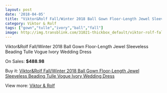 ```yaml
---
layout: post
date: '2018-04-05'
title: "Viktor&Rolf Fall/Winter 2018 Ball Gown Floor-Length Jewel Sleeveless Beading Tulle Vogue Ivory Wedding Dress"
category: Viktor & Rolf
tags: ["gown","tulle","ivory","ball","fall"]
image: http://img.transblink.com/31021-thickbox_default/viktor-rolf-fall-winter-2018-ball-gown-floor-length-jewel-sleeveless-beading-tulle-vogue-ivory-wedding-dress.jpg
---
```

Viktor&Rolf Fall/Winter 2018 Ball Gown Floor-Length Jewel Sleeveless Beading Tulle Vogue Ivory Wedding Dress

On Sales: **$488.98**
<a href="https://www.transblink.com/en/viktor-rolf/10391-viktor-rolf-fall-winter-2018-ball-gown-floor-length-jewel-sleeveless-beading-tulle-vogue-ivory-wedding-dress.html"><amp-img layout="responsive" width="600" height="600" src="//img.transblink.com/31021-thickbox_default/viktor-rolf-fall-winter-2018-ball-gown-floor-length-jewel-sleeveless-beading-tulle-vogue-ivory-wedding-dress.jpg" alt="Viktor&Rolf Fall/Winter 2018 Ball Gown Floor-Length Jewel Sleeveless Beading Tulle Vogue Ivory Wedding Dress 0" /></a>
<a href="https://www.transblink.com/en/viktor-rolf/10391-viktor-rolf-fall-winter-2018-ball-gown-floor-length-jewel-sleeveless-beading-tulle-vogue-ivory-wedding-dress.html"><amp-img layout="responsive" width="600" height="600" src="//img.transblink.com/31024-thickbox_default/viktor-rolf-fall-winter-2018-ball-gown-floor-length-jewel-sleeveless-beading-tulle-vogue-ivory-wedding-dress.jpg" alt="Viktor&Rolf Fall/Winter 2018 Ball Gown Floor-Length Jewel Sleeveless Beading Tulle Vogue Ivory Wedding Dress 1" /></a>
<a href="https://www.transblink.com/en/viktor-rolf/10391-viktor-rolf-fall-winter-2018-ball-gown-floor-length-jewel-sleeveless-beading-tulle-vogue-ivory-wedding-dress.html"><amp-img layout="responsive" width="600" height="600" src="//img.transblink.com/31023-thickbox_default/viktor-rolf-fall-winter-2018-ball-gown-floor-length-jewel-sleeveless-beading-tulle-vogue-ivory-wedding-dress.jpg" alt="Viktor&Rolf Fall/Winter 2018 Ball Gown Floor-Length Jewel Sleeveless Beading Tulle Vogue Ivory Wedding Dress 2" /></a>
<a href="https://www.transblink.com/en/viktor-rolf/10391-viktor-rolf-fall-winter-2018-ball-gown-floor-length-jewel-sleeveless-beading-tulle-vogue-ivory-wedding-dress.html"><amp-img layout="responsive" width="600" height="600" src="//img.transblink.com/31022-thickbox_default/viktor-rolf-fall-winter-2018-ball-gown-floor-length-jewel-sleeveless-beading-tulle-vogue-ivory-wedding-dress.jpg" alt="Viktor&Rolf Fall/Winter 2018 Ball Gown Floor-Length Jewel Sleeveless Beading Tulle Vogue Ivory Wedding Dress 3" /></a>

Buy it: [Viktor&Rolf Fall/Winter 2018 Ball Gown Floor-Length Jewel Sleeveless Beading Tulle Vogue Ivory Wedding Dress](https://www.transblink.com/en/viktor-rolf/10391-viktor-rolf-fall-winter-2018-ball-gown-floor-length-jewel-sleeveless-beading-tulle-vogue-ivory-wedding-dress.html "Viktor&Rolf Fall/Winter 2018 Ball Gown Floor-Length Jewel Sleeveless Beading Tulle Vogue Ivory Wedding Dress")

View more: [Viktor & Rolf](https://www.transblink.com/en/97-viktor-rolf "Viktor & Rolf")